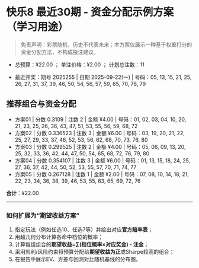 # 快乐8 最近30期 - 资金分配示例方案（学习用途）

> 免责声明：彩票随机，历史不代表未来；本方案仅展示一种基于权重打分的资金分配方法，不构成投注建议。

- 总预算：¥22.00 ； 单注价格：¥2.00 ； 计划总注数：11

- 最近开奖：期号 2025255 | 日期 2025-09-22(一) | 号码：05, 13, 15, 21, 25, 26, 27, 31, 37, 39, 46, 50, 54, 56, 57, 59, 65, 70, 78, 79


## 推荐组合与资金分配

- 方案01 | 分数 0.3109 | 注数   2 | 金额 ¥4.00 | 号码：01, 02, 03, 04, 10, 20, 21, 23, 25, 26, 36, 43, 47, 51, 53, 55, 56, 59, 68, 72
- 方案02 | 分数 0.336523 | 注数   3 | 金额 ¥6.00 | 号码：03, 19, 20, 21, 22, 25, 27, 29, 33, 37, 46, 52, 53, 56, 62, 68, 70, 73, 76, 80
- 方案03 | 分数 0.299525 | 注数   2 | 金额 ¥4.00 | 号码：05, 06, 09, 13, 20, 25, 32, 33, 36, 42, 44, 47, 50, 54, 65, 68, 72, 76, 79, 80
- 方案04 | 分数 0.354107 | 注数   3 | 金额 ¥6.00 | 号码：01, 13, 15, 18, 24, 25, 27, 36, 37, 42, 44, 50, 52, 53, 55, 57, 70, 71, 74, 77
- 方案05 | 分数 0.267128 | 注数   1 | 金额 ¥2.00 | 号码：07, 08, 10, 14, 18, 21, 22, 23, 34, 36, 38, 39, 46, 53, 55, 63, 65, 69, 72, 76

**合计**：¥22.00


---
### 如何扩展为“期望收益方案”

1) 指定玩法（例如任选10、任选7等）并给出对应**官方赔率表**；
2) 用超几何分布计算各命中档位的概率；
3) 计算每组组合的**期望收益=∑(档位概率×对应奖金) - 注金**；
4) 采用凯利/风险约束将预算分配给**期望收益为正**或Sharpe较高的组合；
5) 在报告中展示EV、方差与回测对比随机基线的分布图。